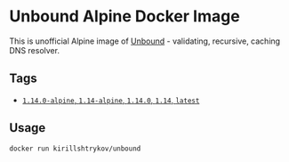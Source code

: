 # Unbound Alpine Docker Image

This is unofficial Alpine image of [Unbound](https://nlnetlabs.nl/projects/unbound/about/) - validating, recursive, 
caching DNS resolver.

## Tags
- [`1.14.0-alpine`, `1.14-alpine`, `1.14.0`, `1.14`, `latest`](https://github.com/kirill-shtrykov/docker-unbound/blob/main/Dockerfile)

## Usage
```bash
docker run kirillshtrykov/unbound
```
